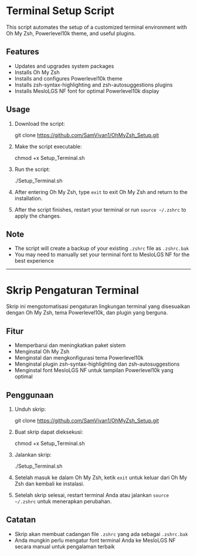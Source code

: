 # Terminal Setup Script

This script automates the setup of a customized terminal environment with Oh My Zsh, Powerlevel10k theme, and useful plugins.

## Features

- Updates and upgrades system packages
- Installs Oh My Zsh
- Installs and configures Powerlevel10k theme
- Installs zsh-syntax-highlighting and zsh-autosuggestions plugins
- Installs MesloLGS NF font for optimal Powerlevel10k display

## Usage

1. Download the script:

   git clone https://github.com/SamVivan1/OhMyZsh_Setup.git

2. Make the script executable:

   chmod +x Setup_Terminal.sh

3. Run the script:

   ./Setup_Terminal.sh

4. After entering Oh My Zsh, type `exit` to exit Oh My Zsh and return to the installation.

5. After the script finishes, restart your terminal or run `source ~/.zshrc` to apply the changes.

## Note

- The script will create a backup of your existing `.zshrc` file as `.zshrc.bak`
- You may need to manually set your terminal font to MesloLGS NF for the best experience

---

# Skrip Pengaturan Terminal

Skrip ini mengotomatisasi pengaturan lingkungan terminal yang disesuaikan dengan Oh My Zsh, tema Powerlevel10k, dan plugin yang berguna.

## Fitur

- Memperbarui dan meningkatkan paket sistem
- Menginstal Oh My Zsh
- Menginstal dan mengkonfigurasi tema Powerlevel10k
- Menginstal plugin zsh-syntax-highlighting dan zsh-autosuggestions
- Menginstal font MesloLGS NF untuk tampilan Powerlevel10k yang optimal

## Penggunaan

1. Unduh skrip:

   git clone https://github.com/SamVivan1/OhMyZsh_Setup.git

2. Buat skrip dapat dieksekusi:

   chmod +x Setup_Terminal.sh

3. Jalankan skrip:

   ./Setup_Terminal.sh

4. Setelah masuk ke dalam Oh My Zsh, ketik `exit` untuk keluar dari Oh My Zsh dan kembali ke instalasi.

5. Setelah skrip selesai, restart terminal Anda atau jalankan `source ~/.zshrc` untuk menerapkan perubahan.

## Catatan

- Skrip akan membuat cadangan file `.zshrc` yang ada sebagai `.zshrc.bak`
- Anda mungkin perlu mengatur font terminal Anda ke MesloLGS NF secara manual untuk pengalaman terbaik
